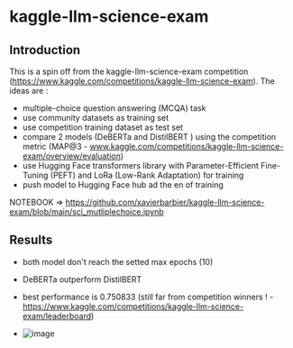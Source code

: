 # kaggle-llm-science-exam

## Introduction
This is a spin off from the kaggle-llm-science-exam competition (https://www.kaggle.com/competitions/kaggle-llm-science-exam).
The ideas are :
* multiple-choice question answering (MCQA) task
* use community datasets as training set
* use competition training dataset as test set
* compare 2 models (DeBERTa and DistilBERT ) using the competition metric (MAP@3 - www.kaggle.com/competitions/kaggle-llm-science-exam/overview/evaluation)
* use Hugging Face transformers library with Parameter-Efficient Fine-Tuning (PEFT) and LoRa (Low-Rank Adaptation) for training
* push model to Hugging Face hub ad the en of training

NOTEBOOK => https://github.com/xavierbarbier/kaggle-llm-science-exam/blob/main/sci_mutliplechoice.ipynb

## Results
* both model don't reach the setted max epochs (10)
* DeBERTa outperform DistilBERT
* best performance is 0.750833 (still far from competition winners ! - https://www.kaggle.com/competitions/kaggle-llm-science-exam/leaderboard)

* ![image](https://github.com/xavierbarbier/kaggle-llm-science-exam/assets/51788432/97afbb77-2002-4342-bfd7-8cdaf0d96caf)

